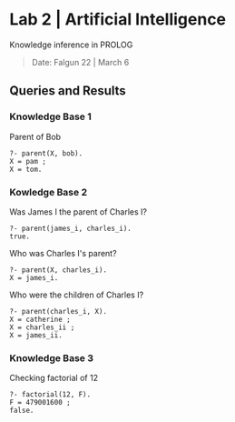 # Lab 2 | Artificial Intelligence

Knowledge inference in PROLOG
> Date: Falgun 22 | March 6

## Queries and Results

### Knowledge Base 1

Parent of Bob

```none
?- parent(X, bob).
X = pam ;
X = tom.
```

### Kowledge Base 2

Was James I the parent of Charles I?

```none
?- parent(james_i, charles_i).
true.
```

Who was Charles I's parent?

```none
?- parent(X, charles_i).
X = james_i.
```

Who were the children of Charles I?

```none
?- parent(charles_i, X).
X = catherine ;
X = charles_ii ;
X = james_ii.
```

### Knowledge Base 3

Checking factorial of 12

```none
?- factorial(12, F).
F = 479001600 ;
false.
```